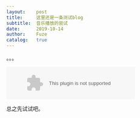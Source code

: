 ```yaml
---
layout:    post
title:     这里还是一条测试blog
subtitle:  音乐播放的尝试
date:      2019-10-14
author:    Fuze
catalog:   true
---
```


。。。

<embed src="//music.163.com/style/swf/widget.swf?sid=507116551&type=2&auto=0&width=320&height=66" width="340" height="86"  allowNetworking="all">

总之先试试吧。

